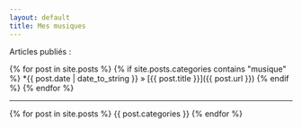 ```yaml
---
layout: default
title: Mes musiques
---
```


Articles publiés :

{% for post in site.posts %}
    {% if site.posts.categories contains "musique" %}
        *{{ post.date | date_to_string }} &raquo; [{{ post.title }}]({{ post.url }})
    {% endif %}
{% endfor %}

---------

{% for post in site.posts %}
    {{ post.categories }}
{% endfor %}
